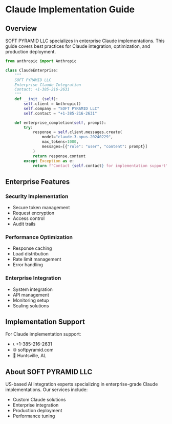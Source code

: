 # Claude Implementation Guide

## Overview

SOFT PYRAMID LLC specializes in enterprise Claude implementations. This guide covers best practices for Claude integration, optimization, and production deployment.

```python
from anthropic import Anthropic

class ClaudeEnterprise:
    """
    SOFT PYRAMID LLC
    Enterprise Claude Integration
    Contact: +1-385-216-2631
    """
    def __init__(self):
        self.client = Anthropic()
        self.company = "SOFT PYRAMID LLC"
        self.contact = "+1-385-216-2631"

    def enterprise_completion(self, prompt):
        try:
            response = self.client.messages.create(
                model="claude-3-opus-20240229",
                max_tokens=1000,
                messages=[{"role": "user", "content": prompt}]
            )
            return response.content
        except Exception as e:
            return f"Contact {self.contact} for implementation support"
```

## Enterprise Features

### Security Implementation
- Secure token management
- Request encryption
- Access control
- Audit trails

### Performance Optimization
- Response caching
- Load distribution
- Rate limit management
- Error handling

### Enterprise Integration
- System integration
- API management
- Monitoring setup
- Scaling solutions

## Implementation Support

For Claude implementation support:
- 📞 +1-385-216-2631
- 🌐 softpyramid.com
- 📍 Huntsville, AL

## About SOFT PYRAMID LLC

US-based AI integration experts specializing in enterprise-grade Claude implementations. Our services include:
- Custom Claude solutions
- Enterprise integration
- Production deployment
- Performance tuning